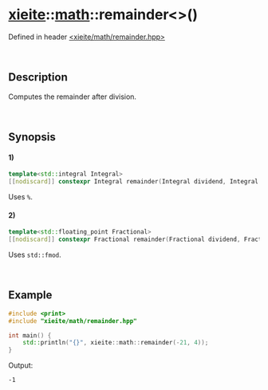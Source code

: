 # [xieite](../../xieite.md)\:\:[math](../../math.md)\:\:remainder\<\>\(\)
Defined in header [<xieite/math/remainder.hpp>](../../../include/xieite/math/remainder.hpp)

&nbsp;

## Description
Computes the remainder after division.

&nbsp;

## Synopsis
#### 1)
```cpp
template<std::integral Integral>
[[nodiscard]] constexpr Integral remainder(Integral dividend, Integral divisor) noexcept;
```
Uses `%`.
#### 2)
```cpp
template<std::floating_point Fractional>
[[nodiscard]] constexpr Fractional remainder(Fractional dividend, Fractional divisor) noexcept;
```
Uses `std::fmod`.

&nbsp;

## Example
```cpp
#include <print>
#include "xieite/math/remainder.hpp"

int main() {
    std::println("{}", xieite::math::remainder(-21, 4));
}
```
Output:
```
-1
```
